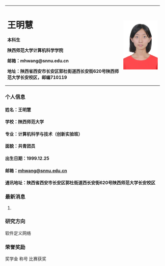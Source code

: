<table border="0">
  <tr>
    <td width="75%">
      <h1>王明慧</h1>
      <p><b>本科生</b></p>
      <p><b>陕西师范大学计算机科学学院</b></p>
      <p><b>邮箱：mhwang@snnu.edu.cn</b></p>
      <p><b>地址：陕西省西安市长安区郭杜街道西长安街620号陕西师范大学长安校区，邮编710119</b></p>
    </td>
    <td width="25%">
      <img src="/1寸白底.jpg" width="100%">
    </td>
  </tr>
</table>


### 个人信息

#### 姓名：王明慧
#### 学校：陕西师范大学
#### 专业：计算机科学与技术（创新实验班）
#### 面貌：共青团员
#### 出生日期：1999.12.25
#### 邮箱：mhwang@snnu.edu.cn
#### 通讯地址：陕西省西安市长安区郭杜街道西长安街620号陕西师范大学长安校区

### 最新消息
1.

### 研究方向
软件定义网络

### 荣誉奖励
奖学金
称号
比赛获奖
